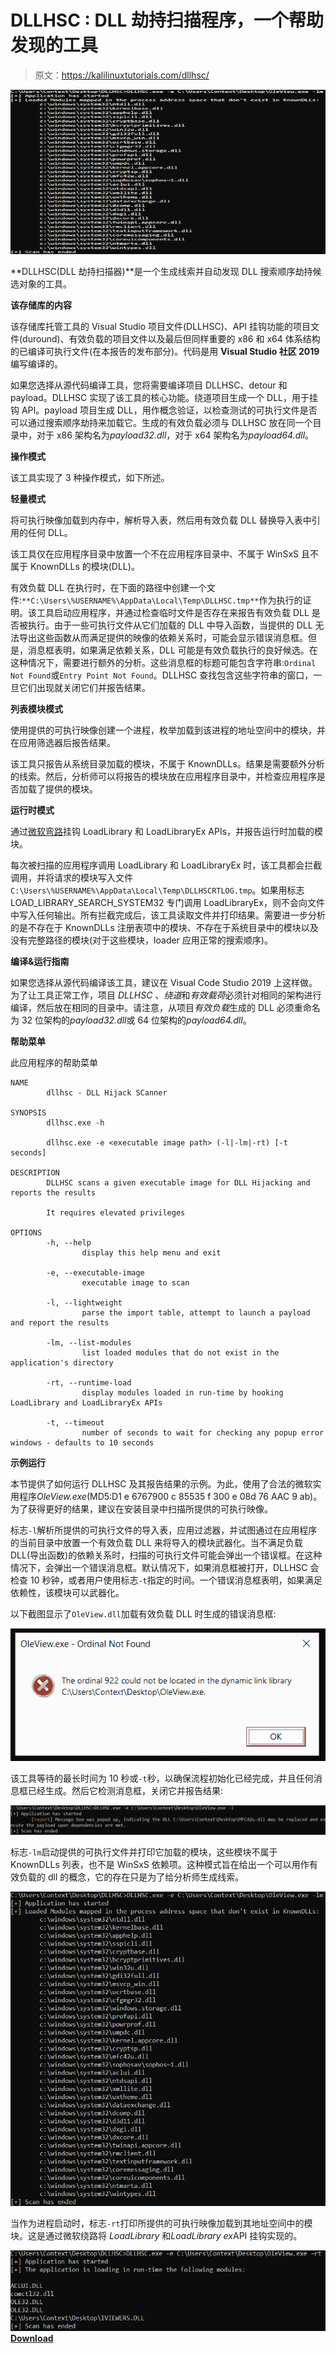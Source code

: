 # DLLHSC : DLL 劫持扫描程序，一个帮助发现的工具

> 原文：<https://kalilinuxtutorials.com/dllhsc/>

[![DLLHSC : DLL Hijack SCanner A Tool To Assist With The Discovery](img//30afcc4589a52cf3af4acd9d3b8e8ade.png "DLLHSC : DLL Hijack SCanner A Tool To Assist With The Discovery")](https://1.bp.blogspot.com/---nwicU8Jkg/YE98OMN4ryI/AAAAAAAAIkM/tfcQ3QFbpccCHJe61VvA7xgGc2k27MJ1ACLcBGAsYHQ/s728/DLLHSC%25281%2529.png)

**DLLHSC(DLL 劫持扫描器)**是一个生成线索并自动发现 DLL 搜索顺序劫持候选对象的工具。

**该存储库的内容**

该存储库托管工具的 Visual Studio 项目文件(DLLHSC)、API 挂钩功能的项目文件(duround)、有效负载的项目文件以及最后但同样重要的 x86 和 x64 体系结构的已编译可执行文件(在本报告的发布部分)。代码是用 **Visual Studio 社区 2019** 编写编译的。

如果您选择从源代码编译工具，您将需要编译项目 DLLHSC、detour 和 payload。DLLHSC 实现了该工具的核心功能。绕道项目生成一个 DLL，用于挂钩 API。payload 项目生成 DLL，用作概念验证，以检查测试的可执行文件是否可以通过搜索顺序劫持来加载它。生成的有效负载必须与 DLLHSC 放在同一个目录中，对于 x86 架构名为*payload32.dll*，对于 x64 架构名为*payload64.dll*。

**操作模式**

该工具实现了 3 种操作模式，如下所述。

**轻量模式**

将可执行映像加载到内存中，解析导入表，然后用有效负载 DLL 替换导入表中引用的任何 DLL。

该工具仅在应用程序目录中放置一个不在应用程序目录中、不属于 WinSxS 且不属于 KnownDLLs 的模块(DLL)。

有效负载 DLL 在执行时，在下面的路径中创建一个文件:`**C:\Users\%USERNAME%\AppData\Local\Temp\DLLHSC.tmp**`作为执行的证明。该工具启动应用程序，并通过检查临时文件是否存在来报告有效负载 DLL 是否被执行。由于一些可执行文件从它们加载的 DLL 中导入函数，当提供的 DLL 无法导出这些函数从而满足提供的映像的依赖关系时，可能会显示错误消息框。但是，消息框表明，如果满足依赖关系，DLL 可能是有效负载执行的良好候选。在这种情况下，需要进行额外的分析。这些消息框的标题可能包含字符串:`Ordinal Not Found`或`Entry Point Not Found`。DLLHSC 查找包含这些字符串的窗口，一旦它们出现就关闭它们并报告结果。

**列表模块模式**

使用提供的可执行映像创建一个进程，枚举加载到该进程的地址空间中的模块，并在应用筛选器后报告结果。

该工具只报告从系统目录加载的模块，不属于 KnownDLLs。结果是需要额外分析的线索。然后，分析师可以将报告的模块放在应用程序目录中，并检查应用程序是否加载了提供的模块。

**运行时模式**

通过[微软弯路](https://github.com/microsoft/Detours)挂钩 LoadLibrary 和 LoadLibraryEx APIs，并报告运行时加载的模块。

每次被扫描的应用程序调用 LoadLibrary 和 LoadLibraryEx 时，该工具都会拦截调用，并将请求的模块写入文件`C:\Users\%USERNAME%\AppData\Local\Temp\DLLHSCRTLOG.tmp`。如果用标志 LOAD_LIBRARY_SEARCH_SYSTEM32 专门调用 LoadLibraryEx，则不会向文件中写入任何输出。所有拦截完成后，该工具读取文件并打印结果。需要进一步分析的是不存在于 KnownDLLs 注册表项中的模块、不存在于系统目录中的模块以及没有完整路径的模块(对于这些模块，loader 应用正常的搜索顺序)。

**编译&运行指南**

如果您选择从源代码编译该工具，建议在 Visual Code Studio 2019 上这样做。为了让工具正常工作，项目 *DLLHSC* 、*绕道*和*有效载荷*必须针对相同的架构进行编译，然后放在相同的目录中。请注意，从项目*有效负载*生成的 DLL 必须重命名为 32 位架构的*payload32.dll*或 64 位架构的*payload64.dll*。

**帮助菜单**

此应用程序的帮助菜单

```
NAME
        dllhsc - DLL Hijack SCanner

SYNOPSIS
        dllhsc.exe -h

        dllhsc.exe -e <executable image path> (-l|-lm|-rt) [-t seconds]

DESCRIPTION
        DLLHSC scans a given executable image for DLL Hijacking and reports the results

        It requires elevated privileges

OPTIONS
        -h, --help
                display this help menu and exit

        -e, --executable-image
                executable image to scan

        -l, --lightweight
                parse the import table, attempt to launch a payload and report the results

        -lm, --list-modules
                list loaded modules that do not exist in the application's directory

        -rt, --runtime-load
                display modules loaded in run-time by hooking LoadLibrary and LoadLibraryEx APIs

        -t, --timeout
                number of seconds to wait for checking any popup error windows - defaults to 10 seconds 
```

**示例运行**

本节提供了如何运行 DLLHSC 及其报告结果的示例。为此，使用了合法的微软实用程序*OleView.exe*(MD5:D1 e 6767900 c 85535 f 300 e 08d 76 AAC 9 ab)。为了获得更好的结果，建议在安装目录中扫描所提供的可执行映像。

标志`-l`解析所提供的可执行文件的导入表，应用过滤器，并试图通过在应用程序的当前目录中放置一个有效负载 DLL 来将导入的模块武器化。当不满足负载 DLL(导出函数)的依赖关系时，扫描的可执行文件可能会弹出一个错误框。在这种情况下，会弹出一个错误消息框。默认情况下，如果消息框被打开，DLLHSC 会检查 10 秒钟，或者用户使用标志`-t`指定的时间。一个错误消息框表明，如果满足依赖性，该模块可以武器化。

以下截图显示了`OleView.dll`加载有效负载 DLL 时生成的错误消息框:

[![dependency](img//18eba23aa0941b96141a4a0a907bf6c4.png)](https://github.com/ctxis/DLLHSC/blob/master/screenshots/dependency.PNG)

该工具等待的最长时间为 10 秒或`-t`秒，以确保流程初始化已经完成，并且任何消息框已经生成。然后它检测消息框，关闭它并报告结果:

[![imported_modules](img//73256f1171ee70809a96c92735ce9129.png)](https://github.com/ctxis/DLLHSC/blob/master/screenshots/dllhsc-l.PNG)

标志`-lm`启动提供的可执行文件并打印它加载的模块，这些模块不属于 KnownDLLs 列表，也不是 WinSxS 依赖项。这种模式旨在给出一个可以用作有效负载的 dll 的概念，它的存在只是为了给分析师生成线索。

[![loaded_modules](img//3885c383e2a93dfd85242276abf51433.png)](https://github.com/ctxis/DLLHSC/blob/master/screenshots/dllhsc-lm.PNG)

当作为进程启动时，标志`-rt`打印所提供的可执行映像加载到其地址空间中的模块。这是通过微软绕路将 *LoadLibrary* 和*LoadLibrary ex*API 挂钩实现的。

[![runtime_loaded_modules](img//89493da049538dcd3d3397f938cd7fb5.png)](https://github.com/ctxis/DLLHSC/blob/master/screenshots/dllhsc-rt.PNG)[**Download**](https://github.com/ctxis/DLLHSC)